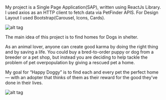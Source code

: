 
My project is a Single Page Application(SAP), written using ReactJs Library.  I used axios as an HTTP client to fetch data via PetFinder APIS. For Design Layout I used Bootstrap(Carousel, Icons, Cards).

![alt tag](https://user-images.githubusercontent.com/58815203/75567450-8defa400-5a1f-11ea-8091-b5319036fd89.png)


The main idea of this project is to find homes for Dogs in shelter.

As an animal lover, anyone can create good karma by doing the right thing and by saving a life. You could buy a bred-to-order puppy or dog from a breeder or a pet shop, but instead you are deciding to help tackle the problem of pet overpopulation by giving a rescued pet a home.

My goal for “Happy Doggy” is to find each and every pet the perfect home — with an adopter that thinks of them as their reward for the good they’ve done in their lives.

![alt tag](<img width="731" alt="2020-02-28 (3)" src="https://user-images.githubusercontent.com/58815203/75568583-8b8e4980-5a21-11ea-8e1e-2a92c7243d4a.png">)

